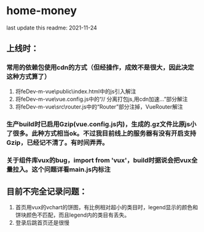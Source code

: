 # home-money
last update this readme: 2021-11-24

## 上线时：

### 常用的依赖包使用cdn的方式（但经操作，成效不是很大，因此决定这种方式算了）
1. 将feDev-m-vue\public\index.html中的js引入解注
2. 将feDev-m-vue\vue.config.js中的“// 分离打包js,用cdn加速...”部分解注
3. 将feDev-m-vue\src\router.js中的“Router”部分注掉，VueRouter解注

### 生产build时已启用Gzip(vue.config.js内)，生成的.gz文件比原js小了很多。此种方式相当ok。不过我目前线上的服务器有没有开启支持Gzip，已经记不清了。有时间弄弄。

### 关于组件库vux的bug，import from 'vux'，build时据说会把vux全量拉入。这个问题详看main.js内标注

## 目前不完全记录问题：

1. 首页用vux的vchart的饼图，有比例相对超小的类目时，legend显示的颜色和饼块颜色不匹配，而且legend内的类目有丢失。
2. 登录后跳首页还是很慢

